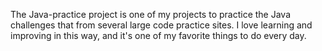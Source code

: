 
The Java-practice project is one of my projects to practice the Java challenges
that from several large code practice sites. I love learning 
and improving in this way, and it's one of my favorite things 
to do every day.